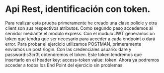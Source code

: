 # Api Rest, identificación con token.

Para realizar esta prueba primeramente he creado una clase policie y otra client son sus respectivos atributos. 
Como segundo paso accedemos al servidor mediante el modulo express.
Con el modulo JWT generamos un token que tendrá que ser necesario para acceder a cada endpoint o dará error. 
Para probar el ejercicio utilizamos POSTMAN, primeramente enviamos un post /login. Con las credenciales usuario: dare y password:s3cr3t obtendremos
el token. Este token tendremos que insertarlo en el header key: access-token value: token.
Ahora ya podremos acceder a todos los End Point del ejercicio sin problemas.
